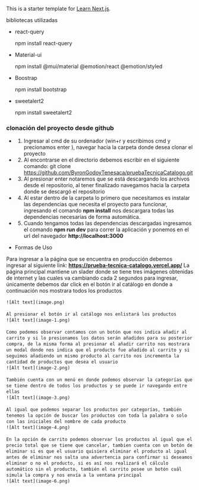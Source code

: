 This is a starter template for [Learn Next.js](https://nextjs.org/learn).

bibliotecas utilizadas
- react-query

    npm install react-query
- Material-ui

    npm install @mui/material @emotion/react @emotion/styled
- Boostrap

    npm install bootstrap

- sweetalert2

    npm install sweetalert2


### clonación del proyecto desde github

- 1. Ingresar al cmd de su ordenador (win+r y escribimos cmd y precionamos enter ), navegar hacia la carpeta donde desea clonar el proyecto
- 2. Al encontrarse en el directorio debemos escribir en el siguiente comando: git clone https://github.com/ByronGodoyTenesaca/pruebaTecnicaCatalogo.git
- 3. Al presionar enter notaremos que se está descargando los archivos desde el repositorio, al tener finalizado navegamos hacia la carpeta donde se descargó el repositorio
- 4. Al estar dentro de la carpeta lo primero que necesitamos es instalar las dependencias que necesita el proyecto para funcionar, ingresando el comando **npm install** nos descargara todas las dependencias necesarias de forma automática.
- 5. Cuando tengamos todas las dependencias descargadas ingresamos el comando **npm run dev** para correr la aplicación y ponemos en el url del navegador **http://localhost:3000**


- Formas de Uso

Para ingresar a la página que se encuentra en producción debemos ingresar al siguiente link: **https://prueba-tecnica-catalogo.vercel.app/**
      La página principal mantiene un slader donde se tiene tres imágenes obtenidas de internet y las cuales va cambiando cada 2 segundos para ingresar, únicamente debemos dar click en el botón ir al catálogo en donde a continuación nos mostrara todos los productos

    ![Alt text](image.png)

    Al presionar el botón ir al catálogo nos enlistará los productos  
    ![Alt text](image-1.png)

    Como podemos observar contamos con un botón que nos indica añadir al carrito y si lo presionamos los datos serán añadidos para su posterior compra, de la misma forma al presionar el añadir carrito nos mostrara un modal donde nos indica que el producto fue añadido al carrito y si seguimos añadiendo un mismo producto al carrito nos incrementa la cantidad de productos que desea el usuario  
    ![Alt text](image-2.png)

    También cuenta con un menú en donde podemos observar la categorías que se tiene dentro de todos los productos y se puede ir navegando entre ellas
    ![Alt text](image-3.png)

    Al igual que podemos separar los productos por categorías, también tenemos la opción de buscar los productos con toda la palabra o solo con las iniciales del nombre de cada producto
    ![Alt text](image-4.png)

    En la opción de carrito podemos observar los productos al igual que el precio total que se tiene que cancelar, tambien cuenta con un botón de eliminar si es que el usuario quisiera eliminar el producto al igual antes de eliminar nos salta una advertencia para confirmar si deseamos eliminar o no el producto, si es así nos realizará el cálculo automático sin el producto, también el carrito posee un botón cuál simula la compra y nos envía a la ventana principal
    ![Alt text](image-6.png)
